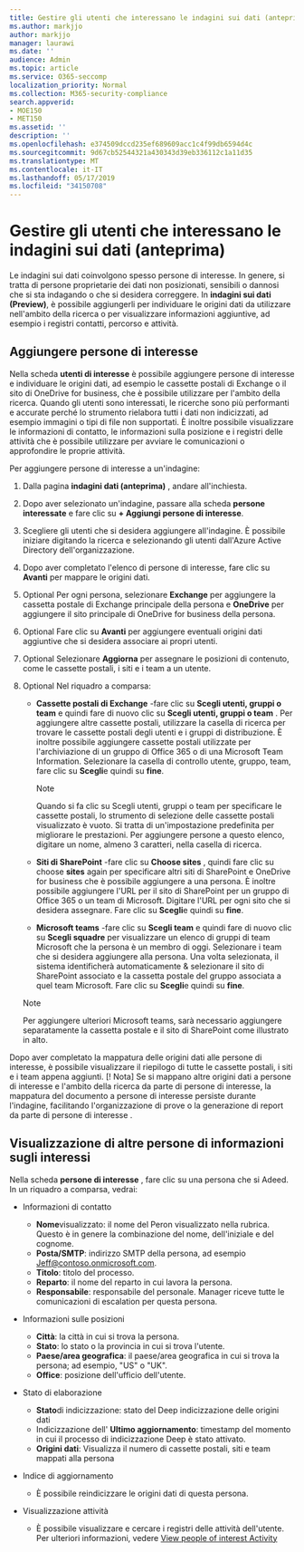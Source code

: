 ```yaml
---
title: Gestire gli utenti che interessano le indagini sui dati (anteprima)
ms.author: markjjo
author: markjjo
manager: laurawi
ms.date: ''
audience: Admin
ms.topic: article
ms.service: O365-seccomp
localization_priority: Normal
ms.collection: M365-security-compliance
search.appverid:
- MOE150
- MET150
ms.assetid: ''
description: ''
ms.openlocfilehash: e374509dccd235ef689609acc1c4f99db6594d4c
ms.sourcegitcommit: 9d67cb52544321a430343d39eb336112c1a11d35
ms.translationtype: MT
ms.contentlocale: it-IT
ms.lasthandoff: 05/17/2019
ms.locfileid: "34150708"
---
```

# <a name="manage-people-of-interest-in-data-investigations-preview"></a>Gestire gli utenti che interessano le indagini sui dati (anteprima)

Le indagini sui dati coinvolgono spesso persone di interesse. In genere, si tratta di persone proprietarie dei dati non posizionati, sensibili o dannosi che si sta indagando o che si desidera correggere. In **indagini sui dati (Preview)**, è possibile aggiungerli per individuare le origini dati da utilizzare nell'ambito della ricerca o per visualizzare informazioni aggiuntive, ad esempio i registri contatti, percorso e attività. 


## <a name="add-people-of-interest"></a>Aggiungere persone di interesse

Nella scheda **utenti di interesse** è possibile aggiungere persone di interesse e individuare le origini dati, ad esempio le cassette postali di Exchange o il sito di OneDrive for business, che è possibile utilizzare per l'ambito della ricerca. Quando gli utenti sono interessati, le ricerche sono più performanti e accurate perché lo strumento rielabora tutti i dati non indicizzati, ad esempio immagini o tipi di file non supportati. È inoltre possibile visualizzare le informazioni di contatto, le informazioni sulla posizione e i registri delle attività che è possibile utilizzare per avviare le comunicazioni o approfondire le proprie attività. 

Per aggiungere persone di interesse a un'indagine:

1. Dalla pagina **indagini dati (anteprima)** , andare all'inchiesta.
 
2. Dopo aver selezionato un'indagine, passare alla scheda **persone interessate** e fare clic su **+ Aggiungi persone di interesse**. 
 
3. Scegliere gli utenti che si desidera aggiungere all'indagine. È possibile iniziare digitando la ricerca e selezionando gli utenti dall'Azure Active Directory dell'organizzazione.
 
4. Dopo aver completato l'elenco di persone di interesse, fare clic su **Avanti** per mappare le origini dati. 

5. Optional Per ogni persona, selezionare **Exchange** per aggiungere la cassetta postale di Exchange principale della persona e **OneDrive** per aggiungere il sito principale di OneDrive for business della persona.

6. Optional Fare clic su **Avanti** per aggiungere eventuali origini dati aggiuntive che si desidera associare ai propri utenti.

7. Optional Selezionare **Aggiorna** per assegnare le posizioni di contenuto, come le cassette postali, i siti e i team a un utente. 

8. Optional Nel riquadro a comparsa:
   
    -  **Cassette postali di Exchange** -fare clic su **Scegli utenti, gruppi o team** e quindi fare di nuovo clic su **Scegli utenti, gruppi o team** . Per aggiungere altre cassette postali, utilizzare la casella di ricerca per trovare le cassette postali degli utenti e i gruppi di distribuzione. È inoltre possibile aggiungere cassette postali utilizzate per l'archiviazione di un gruppo di Office 365 o di una Microsoft Team Information. Selezionare la casella di controllo utente, gruppo, team, fare clic su **Scegli**e quindi su **fine**.

        > [!NOTE]
        > Quando si fa clic su Scegli utenti, gruppi o team per specificare le cassette postali, lo strumento di selezione delle cassette postali visualizzato è vuoto. Si tratta di un'impostazione predefinita per migliorare le prestazioni. Per aggiungere persone a questo elenco, digitare un nome, almeno 3 caratteri, nella casella di ricerca.
     
     - **Siti di SharePoint** -fare clic su **Choose sites** , quindi fare clic su choose **sites** again per specificare altri siti di SharePoint e OneDrive for business che è possibile aggiungere a una persona. È inoltre possibile aggiungere l'URL per il sito di SharePoint per un gruppo di Office 365 o un team di Microsoft. Digitare l'URL per ogni sito che si desidera assegnare. Fare clic su **Scegli**e quindi su **fine**.
     - **Microsoft teams** -fare clic su **Scegli team** e quindi fare di nuovo clic su **Scegli squadre** per visualizzare un elenco di gruppi di team Microsoft che la persona è un membro di oggi. Selezionare i team che si desidera aggiungere alla persona. Una volta selezionata, il sistema identificherà automaticamente & selezionare il sito di SharePoint associato e la cassetta postale del gruppo associata a quel team Microsoft. Fare clic su **Scegli**e quindi su **fine**.
        
      > [!NOTE]
      > Per aggiungere ulteriori Microsoft teams, sarà necessario aggiungere separatamente la cassetta postale e il sito di SharePoint come illustrato in alto.

Dopo aver completato la mappatura delle origini dati alle persone di interesse, è possibile visualizzare il riepilogo di tutte le cassette postali, i siti e i team appena aggiunti. [! Nota] Se si mappano altre origini dati a persone di interesse e l'ambito della ricerca da parte di persone di interesse, la mappatura del documento a persone di interesse persiste durante l'indagine, facilitando l'organizzazione di prove o la generazione di report da parte di persone di interesse . 

## <a name="view-additional-people-of-interest-information"></a>Visualizzazione di altre persone di informazioni sugli interessi

Nella scheda **persone di interesse** , fare clic su una persona che si Adeed. In un riquadro a comparsa, vedrai:

- Informazioni di contatto

  - **Nome**visualizzato: il nome del Peron visualizzato nella rubrica. Questo è in genere la combinazione del nome, dell'iniziale e del cognome.
  - **Posta/SMTP**: indirizzo SMTP della persona, ad esempio Jeff@contoso.onmicrosoft.com.  
  - **Titolo**: titolo del processo.
  - **Reparto**: il nome del reparto in cui lavora la persona.
  - **Responsabile**: responsabile del personale. Manager riceve tutte le comunicazioni di escalation per questa persona.
  
- Informazioni sulle posizioni

  - **Città**: la città in cui si trova la persona.
  - **Stato**: lo stato o la provincia in cui si trova l'utente.
  - **Paese/area geografica**: il paese/area geografica in cui si trova la persona; ad esempio, "US" o "UK".
  - **Office**: posizione dell'ufficio dell'utente.

- Stato di elaborazione

  - **Stato**di indicizzazione: stato del Deep indicizzazione delle origini dati
  - Indicizzazione dell' **Ultimo aggiornamento**: timestamp del momento in cui il processo di indicizzazione Deep è stato attivato.
  - **Origini dati**: Visualizza il numero di cassette postali, siti e team mappati alla persona

- Indice di aggiornamento
    - È possibile reindicizzare le origini dati di questa persona. 

- Visualizzazione attività 

    - È possibile visualizzare e cercare i registri delle attività dell'utente. Per ulteriori informazioni, vedere [View people of interest Activity](view-people-of-interest-activity.md) 
